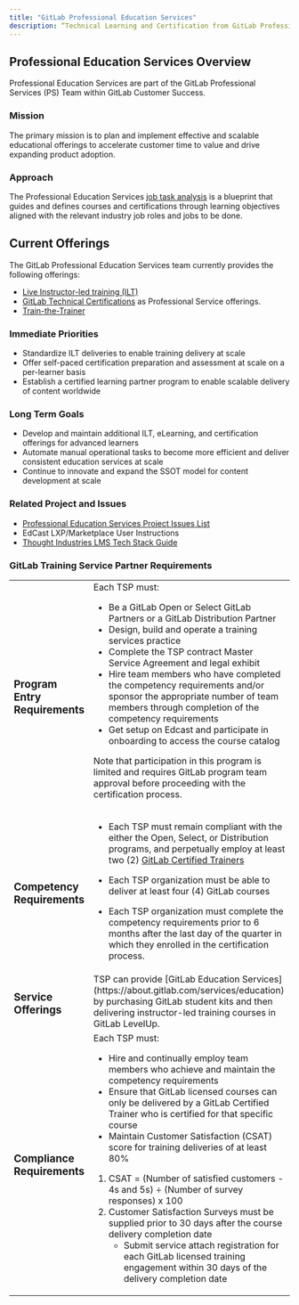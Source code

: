 ```yaml
---
title: "GitLab Professional Education Services"
description: “Technical Learning and Certification from GitLab Professional Services”
---
```


## Professional Education Services Overview

Professional Education Services are part of the GitLab Professional Services (PS) Team within GitLab Customer Success.

### Mission

The primary mission is to plan and implement effective and scalable educational offerings to accelerate customer time to value and drive expanding product adoption.

### Approach

The Professional Education Services [job task analysis](https://docs.google.com/spreadsheets/d/114yAXzzUi3bKoOcN6zG4tOZ5I_-SmPU9luO8Ylp5XRI/edit?usp=sharing) is a blueprint that guides and defines courses and certifications through learning objectives aligned with the relevant industry job roles and jobs to be done.


## Current Offerings

The GitLab Professional Education Services team currently provides the following offerings:
- [Live Instructor-led training (ILT)](https://about.gitlab.com/services/education/)
- [GitLab Technical Certifications](/handbook/customer-success/professional-services-engineering/gitlab-technical-certifications/) as Professional Service offerings.
- [Train-the-Trainer](https://about.gitlab.com/services/education/train-the-trainer/)


### Immediate Priorities

- Standardize ILT deliveries to enable training delivery at scale
- Offer self-paced certification preparation and assessment at scale on a per-learner basis
- Establish a certified learning partner program to enable scalable delivery of content worldwide


### Long Term Goals

- Develop and maintain additional ILT, eLearning, and certification offerings for advanced learners
- Automate manual operational tasks to become more efficient and deliver consistent education services at scale
- Continue to innovate and expand the SSOT model for content development at scale

### Related Project and Issues

- [Professional Education Services Project Issues List](https://gitlab.com/gitlab-com/sales-team/professional-services/education-services/issues)
- EdCast LXP/Marketplace User Instructions
- [Thought Industries LMS Tech Stack Guide](/handbook/customer-success/professional-services-engineering/education-services/lms/)

### GitLab Training Service Partner Requirements  

<table>
  <tr>
     <td>
     <h3>Program Entry Requirements</h3>
     </td>
     <td> Each TSP must:

- Be a GitLab Open or Select GitLab Partners or a GitLab Distribution Partner
- Design, build and operate a training services practice
- Complete the TSP contract Master Service Agreement and legal exhibit
- Hire team members who have completed the competency requirements and/or sponsor the appropriate number of team members through completion of the competency requirements
- Get setup on Edcast and participate in onboarding to access the course catalog

Note that participation in this program is limited and requires GitLab program team approval before proceeding with the certification process.
     </td>
  </tr>
  <tr>
     <td>
     <h3>Competency Requirements</h3>
     </td>
     <td>

- Each TSP must remain compliant with the either the Open, Select, or Distribution programs, and perpetually employ at least two (2) [GitLab Certified Trainers](/handbook/customer-success/professional-services-engineering/gitlab-certified-trainer-process/)
- Each TSP organization must be able to deliver at least four (4) GitLab courses
- Each TSP organization must complete the competency requirements prior to 6 months after the last day of the quarter in which they enrolled in the certification process.
     </td>
  </tr>
  <tr>
      <td>
      <h3>Service Offerings</h3>
      </td>
      <td>
      TSP can provide [GitLab Education Services](https://about.gitlab.com/services/education) by purchasing GitLab student kits and then delivering instructor-led training courses in GitLab LevelUp.
      </td>
  </tr>
  <tr>
     <td>
     <h3>Compliance Requirements</h3>
     </td>
     <td>
     Each TSP must:

     - Hire and continually employ team members who achieve and maintain the competency requirements
     - Ensure that GitLab licensed courses can only be delivered by a GitLab Certified Trainer who is certified for that specific course
     - Maintain Customer Satisfaction (CSAT) score for training deliveries of at least 80%
1. CSAT = (Number of satisfied customers - 4s and 5s) ÷ (Number of survey responses) x 100
1. Customer Satisfaction Surveys must be supplied prior to 30 days after the course delivery completion date
   - Submit service attach registration for each GitLab licensed training engagement within 30 days of the delivery completion date
     </td>
  </tr>

</table>

